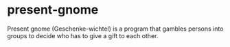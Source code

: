 # present-gnome
Present gnome (Geschenke-wichtel) is a program that gambles persons into groups to decide who has to give a gift to each other.
